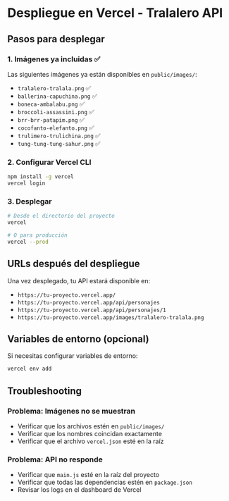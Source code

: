 # Despliegue en Vercel - Tralalero API

## Pasos para desplegar

### 1. Imágenes ya incluidas ✅
Las siguientes imágenes ya están disponibles en `public/images/`:
- `tralalero-tralala.png` ✅
- `ballerina-capuchina.png` ✅
- `boneca-ambalabu.png` ✅
- `broccoli-assassini.png` ✅
- `brr-brr-patapim.png` ✅
- `cocofanto-elefanto.png` ✅
- `trulimero-trulichina.png` ✅
- `tung-tung-tung-sahur.png` ✅

### 2. Configurar Vercel CLI
```bash
npm install -g vercel
vercel login
```

### 3. Desplegar
```bash
# Desde el directorio del proyecto
vercel

# O para producción
vercel --prod
```

## URLs después del despliegue

Una vez desplegado, tu API estará disponible en:
- `https://tu-proyecto.vercel.app/`
- `https://tu-proyecto.vercel.app/api/personajes`
- `https://tu-proyecto.vercel.app/api/personajes/1`
- `https://tu-proyecto.vercel.app/images/tralalero-tralala.png`

## Variables de entorno (opcional)

Si necesitas configurar variables de entorno:

```bash
vercel env add
```

## Troubleshooting

### Problema: Imágenes no se muestran
- Verificar que los archivos estén en `public/images/`
- Verificar que los nombres coincidan exactamente
- Verificar que el archivo `vercel.json` esté en la raíz

### Problema: API no responde
- Verificar que `main.js` esté en la raíz del proyecto
- Verificar que todas las dependencias estén en `package.json`
- Revisar los logs en el dashboard de Vercel